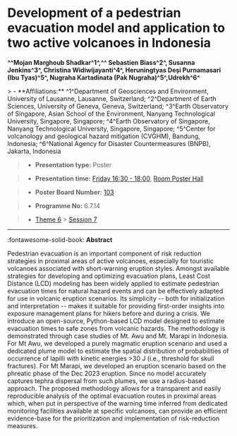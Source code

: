 # Development of a pedestrian evacuation model and application to two active volcanoes in Indonesia

**^^Mojan Marghoub Shadkar^1^,^^  Sebastien Biass^2^, Susanna Jenkins^3^, Christina Widiwijayanti^4^, Heruningtyas Deși Purnamasari (Ibu Tyas)^5^, Nugraha Kartadinata (Pak Nugraha)^5^,Udrekh^6^**

<!-- more -->> - **Affiliations:** ^1^Department of Geosciences and Environment, University of Lausanne, Lausanne, Switzerland; ^2^Department of Earth Sciences, University of Geneva, Geneva, Switzerland; ^3^Earth Observatory of Singapore, Asian School of the Environment, Nanyang Technological University, Singapore, Singapore; ^4^Earth Observatory of Singapore, Nanyang Technological University, Singapore, Singapore; ^5^Center for volcanology and geological hazard mitigation (CVGHM), Bandung, Indonesia; ^6^National Agency for Disaster Countermeasures (BNPB), Jakarta, Indonesia

> - **Presentation type:** Poster

> - **Presentation time:** [Friday 16:30 - 18:00](../sessions_comparison.md#__tabbed_4_6), [Room Poster Hall](../maps_venue.md#__tabbed_1_1)

> - **Poster Board Number:** [103](../map_poster_boards.md#friday)

> - **Programme No:** 6.7.14

> - [Theme 6](../theme6.md) > [Session 7](../sessions/session-6-7.md)

--- 

:fontawesome-solid-book: **Abstract**

Pedestrian evacuation is an important component of risk reduction strategies in proximal areas of active volcanoes, especially for touristic volcanoes associated with short-warning eruption styles. Amongst available strategies for developing and optimizing evacuation plans, Least Cost Distance (LCD) modeling has been widely applied to estimate pedestrian evacuation times for natural hazard events and can be effectively adapted for use in volcanic eruption scenarios. Its simplicity -- both for initialization and interpretation -- makes it suitable for providing first-order insights into exposure management plans for hikers before and during a crisis.
We introduce an open-source, Python-based LCD model designed to estimate evacuation times to safe zones from volcanic hazards. The methodology is demonstrated through case studies of Mt. Awu and Mt. Marapi in Indonesia. For Mt Awu, we developed a purely magmatic eruption scenario and used a dedicated plume model to estimate the spatial distribution of probabilities of occurrence of lapilli with kinetic energies >30 J (i.e., threshold for skull fractures). For Mt Marapi, we developed an eruption scenario based on the phreatic phase of the Dec 2023 eruption. Since no model accurately captures tephra dispersal from such plumes, we use a radius-based approach. The proposed methodology allows for a transparent and easily reproducible analysis of the optimal evacuation routes in proximal areas which, when put in perspective of the warning time inferred from dedicated monitoring facilities available at specific volcanoes, can provide an efficient evidence-base for the prioritization and implementation of risk-reduction measures.

